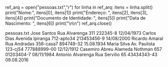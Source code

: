 ref_arq = open("pessoas.txt","r") 
for linha in ref_arq: 
itens = linha.split() 
print("Nome:", itens[0], itens[1]) 
print("Endereço: ", itens[2], itens[3], itens[4]) 
print("Documento de Identidade: ", itens[5]) 
print("Data de Nascimento: ", itens[6]) 
print("\n\n") ref_arq.close() 


pessoas.txt
Jose Santos Rua Alvarenga    311    232345-8    12/04/1973 
Carlos Dias Avenida Ipiranga 712-apto34    213453456-9    14/08/2000 
Ricardo Amaral Rua Andradas 356-casa7     894748-32    15.08.1934 
Maria Silva Av. Paulista 123-cj54   777888999-00    12/12/1912 
Casemiro Abreu Alameda Nothman 657        01203404-7    08/11/1984 
Antonio Alvarenga    Rua Servilio    65   43434343-43     09.08.2016 
